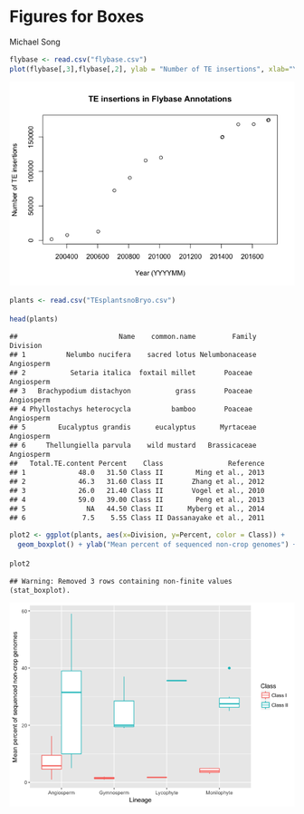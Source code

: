 Figures for Boxes
================
Michael Song

``` r
flybase <- read.csv("flybase.csv")
plot(flybase[,3],flybase[,2], ylab = "Number of TE insertions", xlab="Year (YYYYMM)", main = "TE insertions in Flybase Annotations")
```

![](TE_plots_files/figure-markdown_github/unnamed-chunk-1-1.png)

``` r
plants <- read.csv("TEsplantsnoBryo.csv")

head(plants)
```

    ##                         Name    common.name         Family   Division
    ## 1          Nelumbo nucifera    sacred lotus Nelumbonacease Angiosperm
    ## 2           Setaria italica  foxtail millet       Poaceae  Angiosperm
    ## 3   Brachypodium distachyon           grass       Poaceae  Angiosperm
    ## 4 Phyllostachys heterocycla          bamboo       Poaceae  Angiosperm
    ## 5        Eucalyptus grandis      eucalyptus      Myrtaceae Angiosperm
    ## 6     Thellungiella parvula    wild mustard   Brassicaceae Angiosperm
    ##   Total.TE.content Percent    Class                Reference
    ## 1             48.0   31.50 Class II        Ming et al., 2013
    ## 2             46.3   31.60 Class II       Zhang et al., 2012
    ## 3             26.0   21.40 Class II       Vogel et al., 2010
    ## 4             59.0   39.00 Class II        Peng et al., 2013
    ## 5               NA   44.50 Class II      Myberg et al., 2014
    ## 6              7.5    5.55 Class II Dassanayake et al., 2011

``` r
plot2 <- ggplot(plants, aes(x=Division, y=Percent, color = Class)) + 
  geom_boxplot() + ylab("Mean percent of sequenced non-crop genomes") + xlab("Lineage")

plot2
```

    ## Warning: Removed 3 rows containing non-finite values (stat_boxplot).

![](TE_plots_files/figure-markdown_github/unnamed-chunk-2-1.png)
